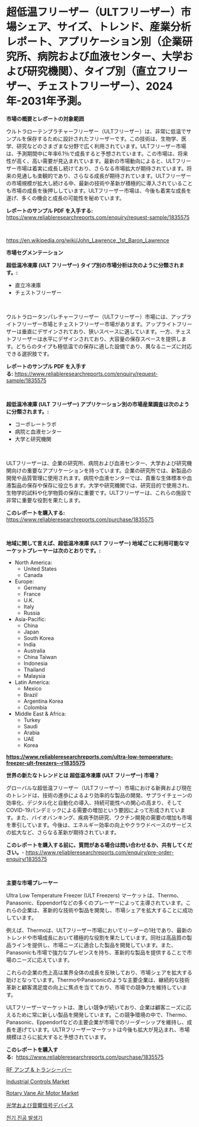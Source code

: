 <p><h1>超低温フリーザー（ULTフリーザー）市場シェア、サイズ、トレンド、産業分析レポート、アプリケーション別（企業研究所、病院および血液センター、大学および研究機関）、タイプ別（直立フリーザー、チェストフリーザー）、2024年-2031年予測。</h1></p><p><strong>市場の概要とレポートの対象範囲</strong></p>
<p><p>ウルトラローテンプラチャーフリーザー（ULTフリーザー）は、非常に低温でサンプルを保存するために設計されたフリーザーです。この技術は、生物学、医学、研究などのさまざまな分野で広く利用されています。ULTフリーザー市場は、予測期間中に年率6.1％で成長すると予想されています。この市場は、将来性が高く、高い需要が見込まれています。最新の市場動向によると、ULTフリーザー市場は着実に成長し続けており、さらなる市場拡大が期待されています。将来の見通しも楽観的であり、さらなる成長が期待されています。ULTフリーザーの市場規模が拡大し続ける中、最新の技術や革新が積極的に導入されていることも市場の成長を後押ししています。ULTフリーザー市場は、今後も着実な成長を遂げ、多くの機会と成長の可能性を秘めています。</p></p>
<p><strong>レポートのサンプル PDF を入手する:</strong> <a href="https://www.reliableresearchreports.com/enquiry/request-sample/1835575">https://www.reliableresearchreports.com/enquiry/request-sample/1835575</a></p>
<p>&nbsp;</p>
<p><a href="https://en.wikipedia.org/wiki/John_Lawrence,_1st_Baron_Lawrence">https://en.wikipedia.org/wiki/John_Lawrence,_1st_Baron_Lawrence</a></p>
<p><strong>市場セグメンテーション</strong></p>
<p><strong>超低温冷凍庫 (ULT フリーザー) タイプ別の市場分析は次のように分類されます。:</strong></p>
<p><ul><li>直立冷凍庫</li><li>チェストフリーザー</li></ul></p>
<p>&nbsp;</p>
<p><p>ウルトラロータンパレチャーフリーザー（ULTフリーザー）市場には、アップライトフリーザー市場とチェストフリーザー市場があります。アップライトフリーザーは垂直にデザインされており、狭いスペースに適しています。一方、チェストフリーザーは水平にデザインされており、大容量の保存スペースを提供します。どちらのタイプも極低温での保存に適した設備であり、異なるニーズに対応できる選択肢です。</p></p>
<p><strong>レポートのサンプル PDF を入手する:</strong>&nbsp;<a href="https://www.reliableresearchreports.com/enquiry/request-sample/1835575">https://www.reliableresearchreports.com/enquiry/request-sample/1835575</a></p>
<p>&nbsp;</p>
<p><strong> 超低温冷凍庫 (ULT フリーザー) アプリケーション別の市場産業調査は次のように分類されます。:</strong></p>
<p><ul><li>コーポレートラボ</li><li>病院と血液センター</li><li>大学と研究機関</li></ul></p>
<p>&nbsp;</p>
<p><p>ULTフリーザーは、企業の研究所、病院および血液センター、大学および研究機関向けの重要なアプリケーションを持っています。企業の研究所では、新製品の開発や品質管理に使用されます。病院や血液センターでは、貴重な生体標本や血液製品の保存や保存に役立ちます。大学や研究機関では、研究目的で使用され、生物学的試料や化学物質の保存に重要です。ULTフリーザーは、これらの施設で非常に重要な役割を果たします。</p></p>
<p><strong>このレポートを購入する:</strong>&nbsp; <a href="https://www.reliableresearchreports.com/purchase/1835575">https://www.reliableresearchreports.com/purchase/1835575</a></p>
<p>&nbsp;</p>
<p><strong>地域に関して言えば、超低温冷凍庫 (ULT フリーザー) 地域ごとに利用可能なマーケットプレーヤーは次のとおりです。:</strong></p>
<p><ul>
    <li>
        North America:
        <ul>
            <li>United States</li>
            <li>Canada</li>
        </ul>
    </li>
    <li>
        Europe:
        <ul>
            <li>Germany</li>
            <li>France</li>
            <li>U.K.</li>
            <li>Italy</li>
            <li>Russia</li>
        </ul>
    </li>
    <li>
        Asia-Pacific:
        <ul>
            <li>China</li>
            <li>Japan</li>
            <li>South Korea</li>
            <li>India</li>
            <li>Australia</li>
            <li>China Taiwan</li>
            <li>Indonesia</li>
            <li>Thailand</li>
            <li>Malaysia</li>
        </ul>
    </li>
    <li>
        Latin America:
        <ul>
            <li>Mexico</li>
            <li>Brazil</li>
            <li>Argentina Korea</li>
            <li>Colombia</li>
        </ul>
    </li>
    <li>
        Middle East & Africa:
        <ul>
            <li>Turkey</li>
            <li>Saudi</li>
            <li>Arabia</li>
            <li>UAE</li>
            <li>Korea</li>
        </ul>
    </li>
    </ul></p>
<p><strong><a href="https://www.reliableresearchreports.com/ultra-low-temperature-freezer-ult-freezers--r1835575">https://www.reliableresearchreports.com/ultra-low-temperature-freezer-ult-freezers--r1835575</a></strong>&nbsp;</p>
<p><strong>世界の新たなトレンドとは 超低温冷凍庫 (ULT フリーザー) 市場？</strong></p>
<p><p>グローバルな超低温フリーザー（ULTフリーザー）市場における新興および現在のトレンドは、技術の進歩によるより効率的な製品の開発、サプライチェーンの効率化、デジタル化と自動化の導入、持続可能性への関心の高まり、そしてCOVID-19パンデミックによる需要の増加という要因によって形成されています。また、バイオバンキング、疾病予防研究、ワクチン開発の需要の増加も市場を牽引しています。今後は、エネルギー効率の向上やクラウドベースのサービスの拡大など、さらなる革新が期待されています。</p></p>
<p><strong>このレポートを購入する前に、質問がある場合は問い合わせるか、共有してください。</strong>- <a href="https://www.reliableresearchreports.com/enquiry/pre-order-enquiry/1835575">https://www.reliableresearchreports.com/enquiry/pre-order-enquiry/1835575</a></p>
<p>&nbsp;</p>
<p><strong>主要な市場プレーヤー</strong></p>
<p><p>Ultra Low Temperature Freezer (ULT Freezers) マーケットは、Thermo、Panasonic、Eppendorfなどの多くのプレーヤーによって主導されています。これらの企業は、革新的な技術や製品を開発し、市場シェアを拡大することに成功しています。</p><p>例えば、Thermoは、ULTフリーザー市場においてリーダーの1社であり、最新のトレンドや市場成長において積極的な役割を果たしています。同社は高品質の製品ラインを提供し、市場ニーズに適合した製品を開発しています。また、Panasonicも市場で強力なプレゼンスを持ち、革新的な製品を提供することで市場のニーズに応えています。</p><p>これらの企業の売上高は業界全体の成長を反映しており、市場シェアを拡大する助けとなっています。ThermoやPanasonicのような主要企業は、継続的な技術革新と顧客満足度の向上に焦点を当てており、市場での競争力を維持しています。</p><p>ULTフリーザーマーケットは、激しい競争が続いており、企業は顧客ニーズに応えるために常に新しい製品を開発しています。この競争環境の中で、Thermo、Panasonic、Eppendorfなどの主要企業が市場でのリーダーシップを維持し、成長を遂げています。ULTRフリーザーマーケットは今後も拡大が見込まれ、市場規模はさらに拡大すると予想されています。</p></p>
<p><strong>このレポートを購入する:</strong>&nbsp;&nbsp;<a href="https://www.reliableresearchreports.com/purchase/1835575">https://www.reliableresearchreports.com/purchase/1835575</a></p>
<p><p><a href="https://github.com/TerrellConn/Market-Research-Report-List-2/blob/main/8431480160554.md">RF アンプ & トランシーバー</a></p><p><a href="https://github.com/ayamgoreng5458/Market-Research-Report-List-1/blob/main/industrial-controls-market.md">Industrial Controls Market</a></p><p><a href="https://github.com/nigngrjl95/Market-Research-Report-List-1/blob/main/rotary-vane-air-motor-market.md">Rotary Vane Air Motor Market</a></p><p><a href="https://github.com/RandallRunte2023/Market-Research-Report-List-1/blob/main/1254736160555.md">光学および音響信号デバイス</a></p><p><a href="https://github.com/ROBERTS65DAVID/Market-Research-Report-List-1/blob/main/8104360172680.md">전기 진공 발생기</a></p></p>